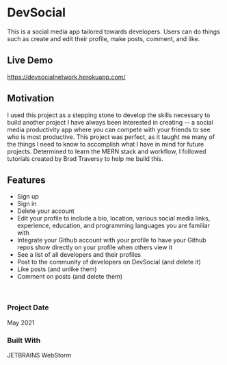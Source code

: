 # DevSocial
This is a social media app tailored towards developers. Users can do things such as create and edit their profile, make posts, comment, and like.

## Live Demo
https://devsocialnetwork.herokuapp.com/

## Motivation
I used this project as a stepping stone to develop the skills necessary to build another project I have always been interested in creating -- a social media productivity app where you can compete with your friends to see who is most productive. This project was perfect, as it taught me many of the things I need to know to accomplish what I have in mind for future projects. Determined to learn the MERN stack and workflow, I followed tutorials created by Brad Traversy to help me build this.

## Features
- Sign up
- Sign in
- Delete your account
- Edit your profile to include a bio, location, various social media links, experience, education, and programming languages you are familiar with
- Integrate your Github account with your profile to have your Github repos show directly on your profile when others view it
- See a list of all developers and their profiles
- Post to the community of developers on DevSocial (and delete it)
- Like posts (and unlike them)
- Comment on posts (and delete them)

&nbsp;

### Project Date
May 2021

### Built With
JETBRAINS WebStorm
